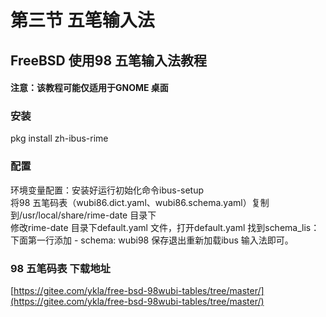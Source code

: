 # 第三节 五笔输入法

## FreeBSD 使用98 五笔输入法教程

#### 注意：该教程可能仅适用于GNOME 桌面 <a href="zhu-yi-gai-jiao-cheng-ke-neng-jin-kuo-yong-yu-gnome-zhuo-mian" id="zhu-yi-gai-jiao-cheng-ke-neng-jin-kuo-yong-yu-gnome-zhuo-mian"></a>

### 安装

pkg install zh-ibus-rime

### 配置

环境变量配置：安装好运行初始化命令ibus-setup\
将98 五笔码表（wubi86.dict.yaml、wubi86.schema.yaml）复制到/usr/local/share/rime-date 目录下\
修改rime-date 目录下default.yaml 文件，打开default.yaml 找到schema\_lis：下面第一行添加 - schema: wubi98 保存退出重新加载ibus 输入法即可。

### 98 五笔码表 下载地址

[https://gitee.com/ykla/free-bsd-98wubi-tables/tree/master/](https://gitee.com/ykla/free-bsd-98wubi-tables/tree/master/)
